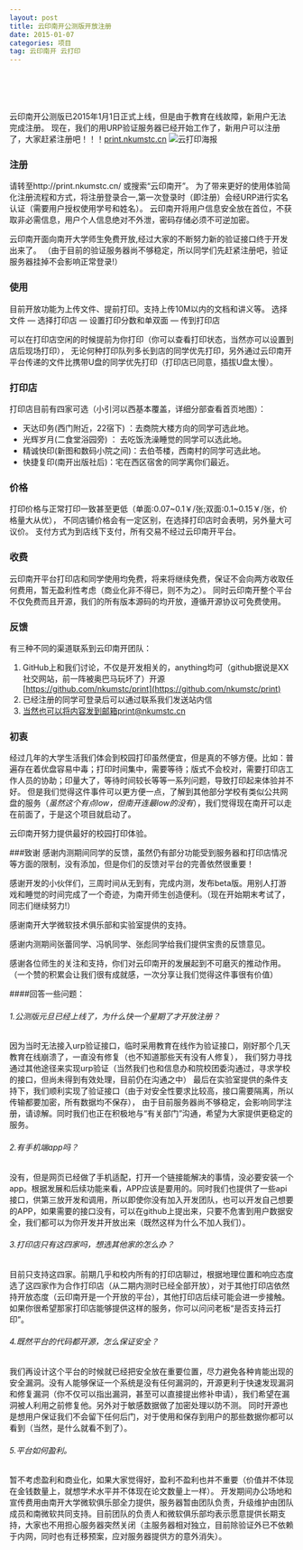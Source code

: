 ```yaml
---
layout: post
title: 云印南开公测版开放注册
date: 2015-01-07
categories: 项目
tag: 云印南开 云打印
---
```

<br/><br/><br/><br/>
云印南开公测版已2015年1月1日正式上线，但是由于教育在线故障，新用户无法完成注册。
现在，我们的用URP验证服务器已经开始工作了，新用户可以注册了，大家赶紧注册吧！！！[print.nkumstc.cn](http://print.nkumstc.cn/)
![云打印海报](http://nkuprint.sinaapp.com/Public/images/map.jpg)

### 注册
请转至http://print.nkumstc.cn/ 或搜索“云印南开”。
为了带来更好的使用体验简化注册流程和方式，将注册登录合一,第一次登录时（即注册）会经URP进行实名认证（需要用户授权使用学号和姓名）。
云印南开将用户信息安全放在首位，不获取非必需信息，用户个人信息绝对不外泄，密码存储必须不可逆加密。

云印南开面向南开大学师生免费开放,经过大家的不断努力新的验证接口终于开发出来了。
（由于目前的验证服务器尚不够稳定，所以同学们先赶紧注册吧，验证服务器挂掉不会影响正常登录!）

### 使用
目前开放功能为上传文件、提前打印。支持上传10M以内的文档和讲义等。
选择文件 — 选择打印店 — 设置打印分数和单双面 — 传到打印店 

可以在打印店空闲的时候提前为你打印（你可以查看打印状态，当然亦可以设置到店后现场打印），
无论何种打印队列多长到店的同学优先打印，另外通过云印南开平台传递的文件比携带U盘的同学优先打印（打印店已同意，插拔U盘太慢）。

### 打印店
打印店目前有四家可选（小引河以西基本覆盖，详细分部查看首页地图）：

- 天达印务(西门附近，22宿下) ：去商院大楼方向的同学可选此地。
- 光辉岁月(二食堂浴园旁) ： 去吃饭洗澡睡觉的同学可以选此地。
- 精诚快印(新图和数码小院之间)：去伯苓楼，西南村的同学可选此地。
- 快捷复印(南开出版社后)：宅在西区宿舍的同学离你们最近。

### 价格
打印价格与正常打印一致甚至更低（单面:0.07~0.1￥/张;双面:0.1~0.15￥/张，价格量大从优），
不同店铺价格会有一定区别，在选择打印店时会表明，另外量大可议价。
支付方式为到店线下支付，所有交易不经过云印南开平台。

### 收费
云印南开平台打印店和同学使用均免费，将来将继续免费，保证不会向两方收取任何费用，暂无盈利性考虑（商业化非不得已，则不为之）。
同时云印南开整个平台不仅免费而且开源，我们的所有版本源码的均开放，遵循开源协议可免费使用。

### 反馈
有三种不同的渠道联系到云印南开团队：
1. GitHub上和我们讨论，不仅是开发相关的，anything均可（github据说是XX社交网站，前一阵被奥巴马玩坏了）开源[https://github.com/nkumstc/print](https://github.com/nkumstc/print)
2. 已经注册的同学可登录后可以通过联系我们发送站内信
3. 当然也可以将内容发到邮箱print@nkumstc.cn


### 初衷
经过几年的大学生活我们体会到校园打印虽然便宜，但是真的不够方便。比如：普遍存在着优盘容易中毒；打印时间集中，需要等待；版式不会校对，需要打印店工作人员的协助；印量大了，等待时间较长等等一系列问题，导致打印起来体验并不好。
但是我们觉得这件事件可以更方便一点，了解到其他部分学校有类似公共网盘的服务（*虽然这个有点low，但南开连最low的没有*），我们觉得现在南开可以走在前面了，于是这个项目就启动了。

云印南开努力提供最好的校园打印体验。

###致谢
感谢内测期间同学的反馈，虽然仍有部分功能受到服务器和打印店情况等方面的限制，没有添加，但是你们的反馈对平台的完善依然很重要！

感谢开发的小伙伴们，三周时间从无到有，完成内测，发布beta版。用别人打游戏和睡觉的时间完成了一个奇迹，为南开师生创造便利。（现在开始期末考试了，同志们继续努力!）

感谢南开大学微软技术俱乐部和实验室提供的支持。

感谢内测期间张蕾同学、冯帆同学、张彪同学给我们提供宝贵的反馈意见。

感谢各位师生的关注和支持，你们对云印南开的发展起到不可磨灭的推动作用。（一个赞的积累会让我们很有成就感，一次分享让我们觉得这件事很有价值）



####回答一些问题：

###### 1.公测版元旦已经上线了，为什么快一个星期了才开放注册？
>
因为当时无法接入urp验证接口，临时采用教育在线作为验证接口，刚好那个几天教育在线崩溃了，一直没有修复（也不知道那些天有没有人修复），
我们努力寻找通过其他途径来实现urp验证（当然我们也和信息办和院校团委沟通过，寻求学校的接口，但尚未得到有效处理，目前仍在沟通之中）
最后在实验室提供的条件支持下，我们顺利实现了验证接口（由于对安全性要求比较高，接口需要隔离，所以传输都要加密，所有数据均不保存），
由于目前服务器尚不够稳定，会影响同学注册，请谅解。同时我们也正在积极地与“有关部门”沟通，希望为大家提供更稳定的服务。
>


###### 2.有手机端app吗？
>
没有，但是网页已经做了手机适配，打开一个链接能解决的事情，没必要安装一个app。根据发展和后续功能来看，APP应该是要用的。同时我们也提供了一些api接口，供第三放开发和调用，所以即使你没有加入开发团队，也可以开发自己想要的APP，如果需要的接口没有，可以在github上提出来，只要不危害到用户数据安全，我们都可以为你开发并开放出来（既然这样为什么不加人我们）。
>

###### 3.打印店只有这四家吗，想选其他家的怎么办？
>
目前只支持这四家。前期几乎和校内所有的打印店聊过，根据地理位置和响应态度选了这四家作为合作打印店（从二期内测时已经全部开放），对于其他打印店依然持开放态度（云印南开是一个开放的平台），其他打印店后续可能会进一步接触。如果你很希望那家打印店能够提供这样的服务，你可以问问老板“是否支持云打印”。
>

###### 4.既然平台的代码都开源，怎么保证安全？
>
我们再设计这个平台的时候就已经把安全放在重要位置，尽力避免各种肯能出现的安全漏洞。没有人能够保证一个系统是没有任何漏洞的，开源更利于快速发现漏洞和修复漏洞（你不仅可以指出漏洞，甚至可以直接提出修补申请），我们希望在漏洞被人利用之前修复他。另外对于敏感数据做了加密处理以防不测。
同时开源也是想用户保证我们不会留下任何后门，对于使用和保存到用户的那些数据你都可以看到（当然，是什么就看不到了）。
>

###### 5.平台如何盈利。
>
暂不考虑盈利和商业化，如果大家觉得好，盈利不盈利也并不重要（价值并不体现在金钱数量上，就想学术水平并不体现在论文数量上一样）。
开发期间办公场地和宣传费用由南开大学微软俱乐部全力提供，服务器暂由团队负责，升级维护由团队成员和南微软共同支持。目前团队的负责人和微软俱乐部均表示愿意提供长期支持，大家也不用担心服务器突然关闭（主服务器相对独立，目前除验证外已不依赖于内网，同时也有迁移预案，应对服务器提供方的意外消失）。
>